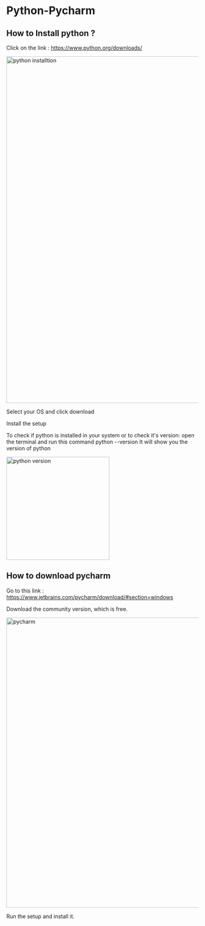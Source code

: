 # Python-Pycharm


## How to Install python ?
Click on the link : https://www.python.org/downloads/ 

<img width="908" alt="python installtion " src="https://user-images.githubusercontent.com/110182832/181591377-bdc80bfc-2e62-421e-8d9f-b672c46b3f54.png">


Select your OS and click download

Install the setup 

To check if python is installed in your system or to check it's version:
open the terminal and run this command
python --version 
It will show you the version of python 

<img width="270" alt="python version" src="https://user-images.githubusercontent.com/110182832/181590440-f99ac438-fbf2-4d16-8ef7-8cf5acce6044.png">

## How to download pycharm 
Go to this link : https://www.jetbrains.com/pycharm/download/#section=windows

Download the community version, which is free.

<img width="760" alt="pycharm" src="https://user-images.githubusercontent.com/110182832/181591434-46ce20b8-5bbf-476a-ad9c-507e497b2a34.png">


Run the setup and install it.
